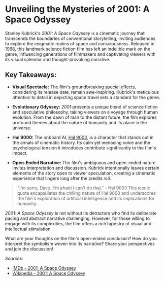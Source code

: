 # Unveiling the Mysteries of 2001: A Space Odyssey

Stanley Kubrick's *2001: A Space Odyssey* is a cinematic journey that transcends the boundaries of conventional storytelling, inviting audiences to explore the enigmatic realms of space and consciousness. Released in 1968, this landmark science fiction film has left an indelible mark on the genre, influencing generations of filmmakers and captivating viewers with its visual splendor and thought-provoking narrative.

## Key Takeaways:

- **Visual Spectacle:** The film's groundbreaking special effects, considering its release date, remain awe-inspiring. Kubrick's meticulous attention to detail in depicting space travel sets a standard for the genre.

- **Evolutionary Odyssey:** *2001* presents a unique blend of science fiction and speculative philosophy, taking viewers on a voyage through human evolution. From the dawn of man to the distant future, the film explores profound themes about the nature of humanity and its place in the universe.

- **Hal 9000:** The onboard AI, [Hal 9000](https://en.wikipedia.org/wiki/HAL_9000), is a character that stands out in the annals of cinematic history. Its calm yet menacing voice and the psychological tension it introduces contribute significantly to the film's impact.

- **Open-Ended Narrative:** The film's ambiguous and open-ended nature invites interpretation and discussion. Kubrick intentionally leaves certain elements of the story open to viewer speculation, creating a cinematic experience that lingers long after the credits roll.

> "I'm sorry, Dave. I'm afraid I can't do that." - Hal 9000
This iconic quote encapsulates the chilling nature of Hal 9000 and underscores the film's exploration of artificial intelligence and its implications for humanity.

*2001: A Space Odyssey* is not without its detractors who find its deliberate pacing and abstract narrative challenging. However, for those willing to engage with its complexities, the film offers a rich tapestry of visual and intellectual stimulation.

What are your thoughts on the film's open-ended conclusion? How do you interpret the symbolism woven into its narrative? Share your perspectives and join the discussion!

*Sources:*
- [IMDb - 2001: A Space Odyssey](https://www.imdb.com/title/tt0062622/)
- [Wikipedia - 2001: A Space Odyssey](https://en.wikipedia.org/wiki/2001:_A_Space_Odyssey_(film))
